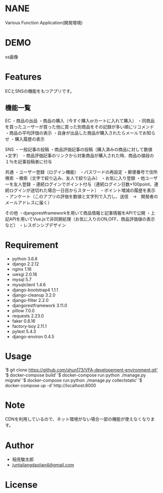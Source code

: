 # NANE
Various Function Application(開発環境)

# DEMO
ss画像

# Features
ECとSNSの機能をもつアプリです。
## 機能一覧
EC
・商品の出品
・商品の購入（今すぐ購入orカートに入れて購入）
・同商品を買ったユーザーが買った他に買った別商品をその記録が多い順にリコメンド
・商品の平均評価の表示
・自身が出品した商品が購入されたらメールでお知らせ
・購入履歴の表示

SNS
・一般記事の投稿
・商品評価記事の投稿（購入済みの商品に対して数値+文字）
・商品評価記事のリンクから対象商品が購入された時、商品の値段の１％を記事投稿者に付与

共通
・ユーザー登録（ログイン機能）
・パスワードの再設定
・郵便番号で住所検索
・検索（文字で絞り込み、友人で絞り込み）
・お気に入り登録
・他ユーザーを友人登録
・連続ログインでポイント付与（連続ログイン日数×100point、連続ログインが途切れた場合一日目からスタート）
・ポイント増減の履歴を表示
・アンケート（このアプリの評価を数値と文字列で入力し、送信　→　開発者のメールアドレスに届く）

その他
・djangorestframeworkを用いて商品情報と記事情報をAPIで公開
・上記APIを用いてVue.jsで非同期処理（お気に入りのON,OFF、商品評価値の表示など）
・レスポンシブデザイン

# Requirement
* python 3.6.8
* django 2.2.12
* nginx 1.16
* uwsgi 2.0.18 
* mysql 5.7
* mysqlclient 1.4.6
* django-bootstrap4 1.1.1
* django-cleanup 3.2.0
* django-filter 2.2.0
* djangorestframework 3.11.0
* pillow 7.0.0
* requests 2.23.0
* faker 0.8.16
* factory-boy 2.11.1
* pytest 5.4.3
* django-environ 0.4.5

# Usage
‵$ git clone https://github.com/shun173/VFA-developement-environment.git‵
‵$ docker-compose build‵
‵$ docker-compose run python ./manage.py migrate‵
‵$ docker-compose run python ./manage.py collectstatic‵
‵$ docker-compose up -d‵
http://localhost:8000


# Note
CDNを利用しているので、ネット環境がない場合一部の機能が使えなくなります。

# Author
* 稲見駿太郎
* juntailangdaojian4@gmail.com

# License
